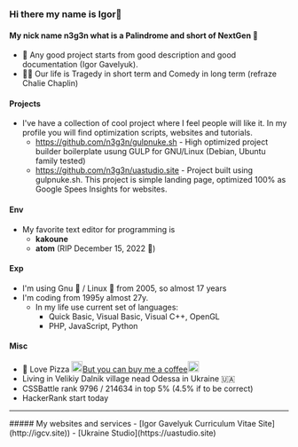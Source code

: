 ### Hi there my name is Igor👋
#### My nick name n3g3n what is a Palindrome and short of NextGen 🧐
- 🌈 Any good project starts from good description and good documentation (Igor Gavelyuk).
- 🕵🏽 Our life is Tragedy in short term and Comedy in long term (refraze Chalie Chaplin)
#### Projects
- I've have a collection of cool project where I feel people will like it. In my profile you will find optimization scripts, websites and tutorials.
  - https://github.com/n3g3n/gulpnuke.sh - High optimized project builder boilerplate usung GULP for GNU/Linux (Debian, Ubuntu family tested)
  - https://github.com/n3g3n/uastudio.site - Project built using gulpnuke.sh. This project is simple landing page, optimized 100% as Google Spees Insights for websites.
#### Env
- My favorite text editor for programming is 
  - **kakoune**
  - **atom** (RIP December 15, 2022 🥲)
#### Exp
- I'm using Gnu 🦌 / Linux 🐧 from 2005, so almost 17 years
- I'm coding from 1995y almost 27y.
  - In my life use current set of languages: 
    - Quick Basic, Visual Basic, Visual C++, OpenGL
    - PHP, JavaScript, Python
 #### Misc
- 🍕 Love Pizza <a class="suppoprt-me" href="https://www.buymeacoffee.com/igavelyuk" target="_blank"><img src="https://avatars.githubusercontent.com/u/108156011?s=40&v=4" height="20px">But you can buy me a coffee<img src="https://avatars.githubusercontent.com/u/108156011?s=40&v=4" height="20px"></a>
- Living in Velikiy Dalnik village nead Odessa in Ukraine 🇺🇦
- CSSBattle rank 9796 / 214634 in top 5% (4.5% if to be correct)
- HackerRank start today
<hr>
##### My websites and services
  - [Igor Gavelyuk Curriculum Vitae Site](http://igcv.site))
  - [Ukraine Studio](https://uastudio.site)
  
